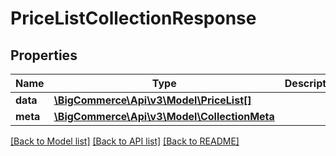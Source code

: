 # PriceListCollectionResponse

## Properties
Name | Type | Description | Notes
------------ | ------------- | ------------- | -------------
**data** | [**\BigCommerce\Api\v3\Model\PriceList[]**](PriceList.md) |  | [optional] 
**meta** | [**\BigCommerce\Api\v3\Model\CollectionMeta**](CollectionMeta.md) |  | [optional] 

[[Back to Model list]](../README.md#documentation-for-models) [[Back to API list]](../README.md#documentation-for-api-endpoints) [[Back to README]](../README.md)


